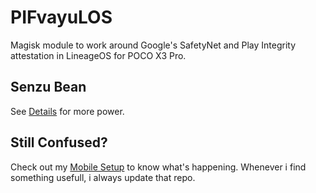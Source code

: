 # PIFvayuLOS

Magisk module to work around Google's SafetyNet and Play Integrity attestation in LineageOS for POCO X3 Pro.

## Senzu Bean

See [Details](Docs/Details.md) for more power.

## Still Confused?

Check out my [Mobile Setup](https://github.com/ToucH9000/Mobile-Specification) to know what's happening. Whenever i find something usefull, i always update that repo.
